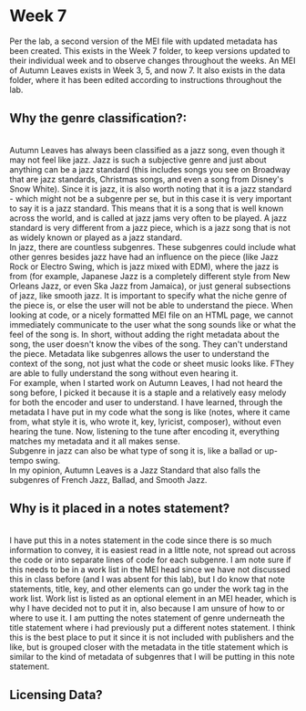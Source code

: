 # Week 7
Per the lab, a second version of the MEI file with updated metadata has been created. This exists in the Week 7 folder, to keep versions updated to their individual week and to observe changes throughout the weeks. An MEI of Autumn Leaves exists in Week 3, 5, and now 7. It also exists in the data folder, where it has been edited according to instructions throughout the lab.
## Why the genre classification?:
<br>Autumn Leaves has always been classified as a jazz song, even though it may not feel like jazz. Jazz is such a subjective genre and just about anything can be a jazz standard (this includes songs you see on Broadway that are jazz standards, Christmas songs, and even a song from Disney's Snow White). Since it is jazz, it is also worth noting that it is a jazz standard -  which might not be a subgenre per se, but in this case it is very important to say it is a jazz standard. This means that it is a song that is well known across the world, and is called at jazz jams very often to be played. A jazz standard is very different from a jazz piece, which is a jazz song that is not as widely known or played as a jazz standard.
<br>In jazz, there are countless subgenres. These subgenres could include what other genres besides jazz have had an influence on the piece (like Jazz Rock or Electro Swing, which is jazz mixed with EDM), where the jazz is from (for example, Japanese Jazz is a completely different style from New Orleans Jazz, or even Ska Jazz from Jamaica), or just general subsections of jazz, like smooth jazz. It is important to specify what the niche genre of the piece is, or else the user will not be able to understand the piece. When looking at code, or a nicely formatted MEI file on an HTML page, we cannot immediately communicate to the user what the song sounds like or what the feel of the song is. In short, without adding the right metadata about the song, the user doesn't know the vibes of the song. They can't understand the piece. Metadata like subgenres allows the user to understand the context of the song, not just what the code or sheet music looks like. FThey are able to fully understand the song without even hearing it.
<br>For example, when I started work on Autumn Leaves, I had not heard the song before, I picked it because it is a staple and a relatively easy melody for both the encoder and user to understand. I have learned, through the metadata I have put in my code what the song is like (notes, where it came from, what style it is, who wrote it, key, lyricist, composer), without even hearing the tune. Now, listening to the tune after encoding it, everything matches my metadata and it all makes sense.
<br>Subgenre in jazz can also be what type of song it is, like a ballad or up-tempo swing. 
<br>In my opinion, Autumn Leaves is a Jazz Standard that also falls the subgenres of French Jazz, Ballad, and Smooth Jazz.
## Why is it placed in a notes statement?
<br>I have put this in a notes statement in the code since there is so much information to convey, it is easiest read in a little note, not spread out across the code or into separate lines of code for each subgenre. I am note sure if this needs to be in a work list in the MEI head since we have not discussed this in class before (and I was absent for this lab), but I do know that note statements, title, key, and other elements can go under the work tag in the work list. Work list is listed as an optional element in an MEI header, which is why I have decided not to put it in, also because I am unsure of how to or where to use it. I am putting the notes statement of genre underneath the title statement where i had previously put a different notes statement. I think this is the best place to put it since it is not included with publishers and the like, but is grouped closer with the metadata in the title statement which is similar to the kind of metadata of subgenres that I will be putting in this note statement.

## Licensing Data?
